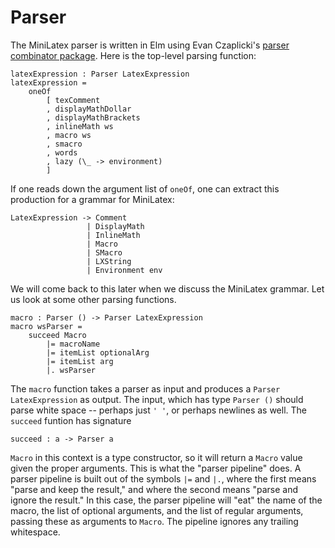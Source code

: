# Parser

The MiniLatex parser is written in Elm using
Evan Czaplicki's [parser combinator package](https://package.elm-lang.org/packages/elm/parser/latest/).
Here is the top-level parsing function:

```
latexExpression : Parser LatexExpression
latexExpression =
    oneOf
        [ texComment
        , displayMathDollar
        , displayMathBrackets
        , inlineMath ws
        , macro ws
        , smacro
        , words
        , lazy (\_ -> environment)
        ]
```

If one reads down the argument list of `oneOf`, one can extract this production
for a grammar for MiniLatex:

```
LatexExpression -> Comment
                 | DisplayMath
                 | InlineMath
                 | Macro
                 | SMacro
                 | LXString
                 | Environment env
```

We will come back to this later when we discuss the MiniLatex grammar.
Let us look at some other parsing functions.

```
macro : Parser () -> Parser LatexExpression
macro wsParser =
    succeed Macro
        |= macroName
        |= itemList optionalArg
        |= itemList arg
        |. wsParser
```

The `macro` function takes a parser as input
and produces a `Parser LatexExpression` as output.
The input, which has type `Parser ()` should parse
white space -- perhaps just `' '`, or perhaps
newlines as well. The `succeed` funtion has
signature

```
succeed : a -> Parser a
```

`Macro` in this context is a type constructor,
so it will return a `Macro` value given the
proper arguments. This is what the "parser pipeline"
does. A parser pipeline is built out of the symbols
`|=` and `|.`, where the first means "parse and keep the result,"
and where the second means "parse and ignore the result."
In this case, the parser pipeline will "eat" the name of the macro,
the list of optional arguments, and the list of regular arguments,
passing these as arguments to `Macro`. The pipeline ignores
any trailing whitespace.

